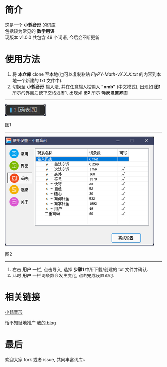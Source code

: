 # 简介  

这是一个 **小鹤音形** 的词库  
包括较为常见的 **数学用语**  
现版本 v1.0.0 共包含 49 个词语, 今后会不断更新  

# 使用方法  

1. 将 **本仓库** clone 至本地(也可以复制粘贴 *FlyPY-Math-vX.X.X.txt* 的内容到本地一个新建的 txt 文件中).  
2. 切换至 **小鹤音形** 输入法, 并在任意输入栏输入 **"omb"** (中文模式), 出现如 **图1** 所示的界面后按下空格或者1, 出现如 **图2** 所示 **码表设置界面**  

---

![图1](img/1.png)

图1

---

![图2](img/2.png)

图2

---

1. 右击 **用户** 一栏, 点击导入, 选择 **步骤1** 中所下载/创建的 txt 文件并确认.  
2. 此时 **用户** 一栏词条数会发生变化, 点击完成设置即可.  

# 相关链接  

[小鹤音形](https://www.flypy.com/)

~~恬不知耻地推广 [我的 blog](https://kouyou888.com/)~~

# 最后

欢迎大家 fork 或者 issue, 共同丰富词库~